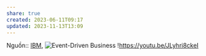 ```yaml
---
share: true
created: 2023-06-11T09:17
updated: 2023-11-13T13:09
---
```


Nguồn:: [IBM](../../../%CE%9E%20Ngu%E1%BB%93n/Khoa%20h%E1%BB%8Dc%20d%E1%BB%AF%20li%E1%BB%87u.%20Khoa%20h%E1%BB%8Dc%20m%C3%A1y%20t%C3%ADnh/IBM.md), ![Event-Driven Business](https://youtu.be/p8DA_ca86-c)
!https://youtu.be/JLyhri8ckeI 
